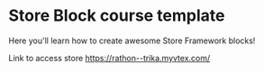 # Store Block course template

Here you'll learn how to create awesome Store Framework blocks!

Link to access store https://rathon--trika.myvtex.com/
